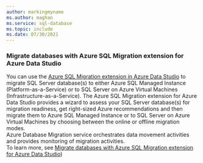 ```yaml
---
author: markingmyname
ms.author: maghan
ms.service: sql-database
ms.topic: include
ms.date: 07/30/2021
---
```


### Migrate databases with Azure SQL Migration extension for Azure Data Studio
You can use the [Azure SQL Migration extension in Azure Data Studio](/sql/azure-data-studio/extensions/azure-sql-migration-extension) to migrate SQL Server database(s) to either Azure SQL Managed Instance (Platform-as-a-Service) or to SQL Server on Azure Virtual Machines (Infrastructure-as-a-Service). The Azure SQL Migration extension for Azure Data Studio provides a wizard to assess your SQL Server database(s) for migration readiness, get right-sized Azure recommendations and then migrate them to Azure SQL Managed Instance or to SQL Server on Azure Virtual Machines by choosing between the online or offline migration modes. </br>
Azure Database Migration service orchestrates data movement activities and provides monitoring of migration activities.
<br/>
To learn more, see [Migrate databases with Azure SQL Migration extension for Azure Data Studio](../articles/dms/migration-using-azure-data-studio.md))

